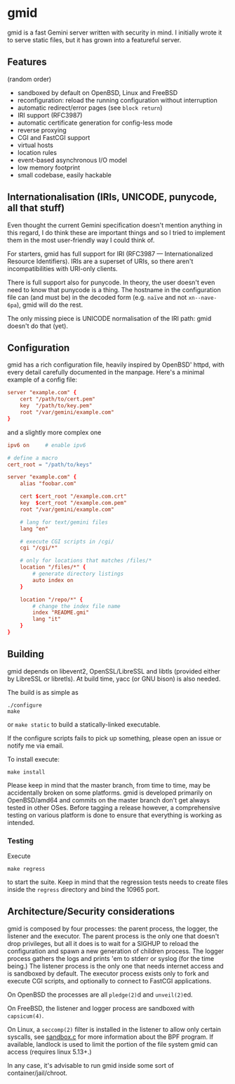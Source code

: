 # gmid

gmid is a fast Gemini server written with security in mind.  I
initially wrote it to serve static files, but it has grown into a
featureful server.


## Features

(random order)

 - sandboxed by default on OpenBSD, Linux and FreeBSD
 - reconfiguration: reload the running configuration without
   interruption
 - automatic redirect/error pages (see `block return`)
 - IRI support (RFC3987)
 - automatic certificate generation for config-less mode
 - reverse proxying
 - CGI and FastCGI support
 - virtual hosts
 - location rules
 - event-based asynchronous I/O model
 - low memory footprint
 - small codebase, easily hackable


## Internationalisation (IRIs, UNICODE, punycode, all that stuff)

Even thought the current Gemini specification doesn't mention anything
in this regard, I do think these are important things and so I tried
to implement them in the most user-friendly way I could think of.

For starters, gmid has full support for IRI (RFC3987 —
Internationalized Resource Identifiers).  IRIs are a superset of URIs,
so there aren't incompatibilities with URI-only clients.

There is full support also for punycode.  In theory, the user doesn't
even need to know that punycode is a thing.  The hostname in the
configuration file can (and must be) in the decoded form (e.g. `naïve`
and not `xn--nave-6pa`), gmid will do the rest.

The only missing piece is UNICODE normalisation of the IRI path: gmid
doesn't do that (yet).


## Configuration

gmid has a rich configuration file, heavily inspired by OpenBSD'
httpd, with every detail carefully documented in the manpage.  Here's
a minimal example of a config file:

```conf
server "example.com" {
	cert "/path/to/cert.pem"
	key  "/path/to/key.pem"
	root "/var/gemini/example.com"
}
```

and a slightly more complex one

```conf
ipv6 on     # enable ipv6

# define a macro
cert_root = "/path/to/keys"

server "example.com" {
	alias "foobar.com"

	cert $cert_root "/example.com.crt"
	key  $cert_root "/example.com.pem"
	root "/var/gemini/example.com"

	# lang for text/gemini files
	lang "en"

	# execute CGI scripts in /cgi/
	cgi "/cgi/*"

	# only for locations that matches /files/*
	location "/files/*" {
		# generate directory listings
		auto index on
	}

	location "/repo/*" {
		# change the index file name
		index "README.gmi"
		lang "it"
	}
}
```


## Building

gmid depends on libevent2, OpenSSL/LibreSSL and libtls (provided
either by LibreSSL or libretls).  At build time, yacc (or GNU bison)
is also needed.

The build is as simple as

    ./configure
    make

or `make static` to build a statically-linked executable.

If the configure scripts fails to pick up something, please open an
issue or notify me via email.

To install execute:

    make install

Please keep in mind that the master branch, from time to time, may be
accidentally broken on some platforms.  gmid is developed primarily on
OpenBSD/amd64 and commits on the master branch don't get always tested
in other OSes.  Before tagging a release however, a comprehensive
testing on various platform is done to ensure that everything is
working as intended.


### Testing

Execute

    make regress

to start the suite.  Keep in mind that the regression tests needs to
create files inside the `regress` directory and bind the 10965 port.


## Architecture/Security considerations

gmid is composed by four processes: the parent process, the logger,
the listener and the executor.  The parent process is the only one
that doesn't drop privileges, but all it does is to wait for a SIGHUP
to reload the configuration and spawn a new generation of children
process.  The logger process gathers the logs and prints 'em to
stderr or syslog (for the time being.)  The listener process is the
only one that needs internet access and is sandboxed by default.  The
executor process exists only to fork and execute CGI scripts, and
optionally to connect to FastCGI applications.

On OpenBSD the processes are all `pledge(2)`d and `unveil(2)`ed.

On FreeBSD, the listener and logger process are sandboxed with `capsicum(4)`.

On Linux, a `seccomp(2)` filter is installed in the listener to allow
only certain syscalls, see [sandbox.c](sandbox.c) for more information
about the BPF program.  If available, landlock is used to limit the
portion of the file system gmid can access (requires linux 5.13+.)

In any case, it's advisable to run gmid inside some sort of
container/jail/chroot.
